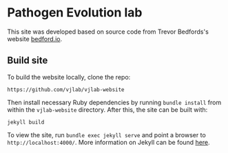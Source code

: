 # Pathogen Evolution lab

This site was developed based on source code from Trevor Bedfords's website [bedford.io](http://bedford.io).

## Build site

To build the website locally, clone the repo:

```
https://github.com/vjlab/vjlab-website
```

Then install necessary Ruby dependencies by running `bundle install` from within the `vjlab-website` directory.  After this, the site can be built with:

```
jekyll build
```

To view the site, run `bundle exec jekyll serve` and point a browser to `http://localhost:4000/`. More information on Jekyll can be found [here](http://jekyllrb.com/).


